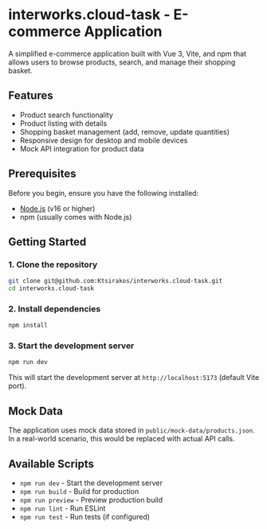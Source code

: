 # interworks.cloud-task - E-commerce Application

A simplified e-commerce application built with Vue 3, Vite, and npm that allows users to browse products, search, and manage their shopping basket.

## Features

- Product search functionality
- Product listing with details
- Shopping basket management (add, remove, update quantities)
- Responsive design for desktop and mobile devices
- Mock API integration for product data

## Prerequisites

Before you begin, ensure you have the following installed:
- [Node.js](https://nodejs.org/) (v16 or higher)
- npm (usually comes with Node.js)

## Getting Started

### 1. Clone the repository

```bash
git clone git@github.com:Ktsirakos/interworks.cloud-task.git
cd interworks.cloud-task
```

### 2. Install dependencies

```bash
npm install
```

### 3. Start the development server

```bash
npm run dev
```

This will start the development server at `http://localhost:5173` (default Vite port).

## Mock Data

The application uses mock data stored in `public/mock-data/products.json`. In a real-world scenario, this would be replaced with actual API calls.

## Available Scripts

- `npm run dev` - Start the development server
- `npm run build` - Build for production
- `npm run preview` - Preview production build
- `npm run lint` - Run ESLint
- `npm run test` - Run tests (if configured)

